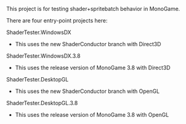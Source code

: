 This project is for testing shader+spritebatch behavior
in MonoGame.

There are four entry-point projects here:

ShaderTester.WindowsDX
- This uses the new ShaderConductor branch with Direct3D

ShaderTester.WindowsDX.3.8
- This uses the release version of MonoGame 3.8 with Direct3D

ShaderTester.DesktopGL
- This uses the new ShaderConductor branch with OpenGL

ShaderTester.DesktopGL.3.8
- This uses the release version of MonoGame 3.8 with OpenGL
